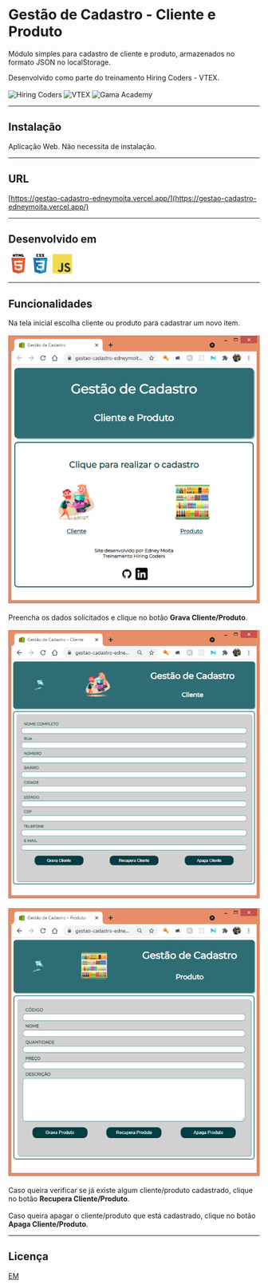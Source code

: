 # Gestão de Cadastro - Cliente e Produto

Módulo simples para cadastro de cliente e produto, armazenados no formato JSON no localStorage.

Desenvolvido como parte do treinamento Hiring Coders - VTEX.
<br>
<br>
<img src='https://hiringcoders-app.gama.academy/images/logo-sm.png' alt="Hiring Coders" width="auto" height="50" />
<img src='https://vtex.com/wp-content/themes/VTEXTheme/v2/images/base/vtex.svg' alt="VTEX" width="auto" height="50">
<img src='https://assets.website-files.com/5ff79f3ebebf6b12f6b7747f/5ffe04fc6284b7e90070d985_logo-gama-academy-p-500.png' alt="Gama Academy" width="auto" height="50">

***
## Instalação

Aplicação Web. Não necessita de instalação.

***
## URL

[https://gestao-cadastro-edneymoita.vercel.app/](https://gestao-cadastro-edneymoita.vercel.app/)

***
## Desenvolvido em

<img src="https://raw.githubusercontent.com/devicons/devicon/master/icons/html5/html5-original-wordmark.svg" alt="html5" width="40" height="40"/> 
<img src="https://raw.githubusercontent.com/devicons/devicon/master/icons/css3/css3-original-wordmark.svg" alt="css3" width="40" height="40"/> 
<img src="https://raw.githubusercontent.com/devicons/devicon/master/icons/javascript/javascript-original.svg" alt="javascript" width="40" height="40"/> 

***

## Funcionalidades

Na tela inicial escolha cliente ou produto para cadastrar um novo item. 
<br>
<br>
<img src='./assets/screenshots/homescreen.png'/>
<br>
<br>
Preencha os dados solicitados e clique no botão **Grava Cliente/Produto**.
<br>
<br>
<img src='./assets/screenshots/clientscreen.png'/>
<br>
<br>
<img src='./assets/screenshots/productscreen.png'/>
<br>
<br>
Caso queira verificar se já existe algum cliente/produto cadastrado, clique no botão **Recupera Cliente/Produto**.
<br>
<br>
Caso queira apagar o cliente/produto que está cadastrado, clique no botão **Apaga Cliente/Produto**.

***

## Licença

[EM](https://github.com/edneymoita)